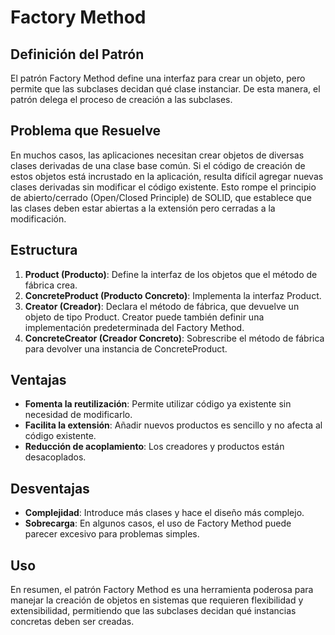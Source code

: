 # Factory Method

## Definición del Patrón

El patrón Factory Method define una interfaz para crear un objeto, pero permite que las subclases decidan qué clase instanciar. De esta manera, el patrón delega el proceso de creación a las subclases.

## Problema que Resuelve

En muchos casos, las aplicaciones necesitan crear objetos de diversas clases derivadas de una clase base común. Si el código de creación de estos objetos está incrustado en la aplicación, resulta difícil agregar nuevas clases derivadas sin modificar el código existente. Esto rompe el principio de abierto/cerrado (Open/Closed Principle) de SOLID, que establece que las clases deben estar abiertas a la extensión pero cerradas a la modificación.

## Estructura

1. **Product (Producto)**: Define la interfaz de los objetos que el método de fábrica crea.
2. **ConcreteProduct (Producto Concreto)**: Implementa la interfaz Product.
3. **Creator (Creador)**: Declara el método de fábrica, que devuelve un objeto de tipo Product. Creator puede también definir una implementación predeterminada del Factory Method.
4. **ConcreteCreator (Creador Concreto)**: Sobrescribe el método de fábrica para devolver una instancia de ConcreteProduct.

## Ventajas

* **Fomenta la reutilización**: Permite utilizar código ya existente sin necesidad de modificarlo.
* **Facilita la extensión**: Añadir nuevos productos es sencillo y no afecta al código existente.
* **Reducción de acoplamiento**: Los creadores y productos están desacoplados.

## Desventajas

* **Complejidad**: Introduce más clases y hace el diseño más complejo.
* **Sobrecarga**: En algunos casos, el uso de Factory Method puede parecer excesivo para problemas simples.

## Uso

En resumen, el patrón Factory Method es una herramienta poderosa para manejar la creación de objetos en sistemas que requieren flexibilidad y extensibilidad, permitiendo que las subclases decidan qué instancias concretas deben ser creadas.